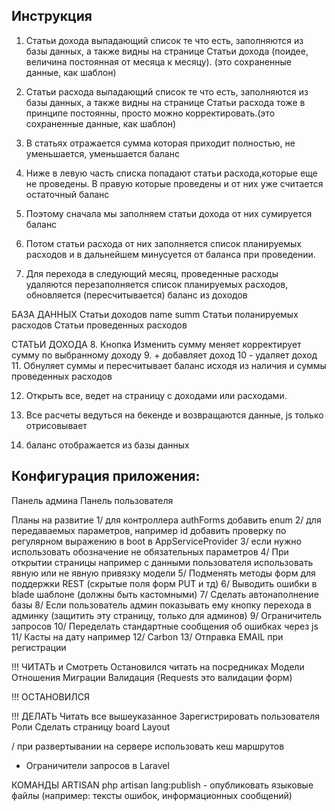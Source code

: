 ## Инструкция
1. Статьи дохода выпадающий список те что есть, заполняются из базы данных, а также видны на странице Статьи дохода 
(поидее, величина постоянная от месяца к месяцу). (это сохраненные данные, как шаблон)
2. Статьи расхода выпадающий список те что есть, заполняются из базы данных, а также видны на странице Статьи расхода
тоже в принципе постоянны, просто можно корректировать.(это сохраненные данные, как шаблон)
3. В статьях отражается сумма которая приходит полностью, не уменьшается, уменьшается баланс

4. Ниже в левую часть списка попадают статьи расхода,которые еще не проведены.
В правую которые проведены и от них уже считается остаточный баланс

5. Поэтому сначала мы заполняем статьи дохода от них сумируется баланс
6. Потом статьи расхода от них заполняется список планируемых расходов и в дальнейшем минусуется от баланса при проведении.

7. Для перехода в следующий месяц, проведенные расходы удаляются перезаполняется список планируемых расходов, обновляется (пересчитывается) баланс из доходов

БАЗА ДАННЫХ
Статьи доходов name summ
Статьи поланируемых расходов
Статьи проведенных расходов

СТАТЬИ ДОХОДА
8. Кнопка Изменить сумму меняет корректирует сумму по выбранному доходу
9. + добавляет доход
10 - удаляет доход
11. Обнуляет суммы и пересчитывает баланс исходя из наличия и суммы проведенных расходов

12. Открыть все, ведет на страницу с доходами или расходами.

13. Все расчеты ведуться на бекенде и возвращаются данные, js только отрисовывает

14. баланс отображается из базы данных

## Конфигурация приложения:
Панель админа
Панель пользователя

Планы на развитие
1/      для контроллера authForms добавить enum
2/ для передаваемых параметров, например id добавить проверку по регулярном выражению в boot в AppServiceProvider
3/ если нужно использовать обозначение не обязательных параметров
4/ При открытии страницы например с данными пользователя использовать явную или не явную привязку модели
5/ Подменять методы форм для поддержки REST (скрытые поля форм PUT и тд)
6/       Выводить ошибки в blade шаблоне (должны быть кастомными)
7/       Сделать автонаполнение базы
8/ Если пользователь админ показывать ему кнопку перехода в админку (защитить эту страницу, только для админов)
9/ Ограничитель запросов
10/ Переделать стандартные сообщения об ошибках через js
11/ Касты на дату например 
12/ Carbon
13/ Отправка EMAIL при регистрации

!!! ЧИТАТЬ и Смотреть
Остановился читать на посредниках
Модели
Отношения
Миграции 
Валидация (Requests это валидации форм)


!!! ОСТАНОВИЛСЯ


!!! ДЕЛАТЬ
Читать все вышеуказанное
Зарегистрировать пользователя
Роли
Сделать страницу board
Layout



/ при развертывании на сервере использовать кеш маршрутов

- Ограничители запросов в Laravel


КОМАНДЫ ARTISAN
php artisan lang:publish - опубликовать языковые файлы (например: тексты ошибок, информационных сообщений)